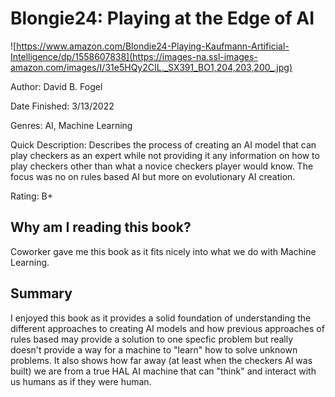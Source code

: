 # Blongie24: Playing at the Edge of AI
![https://www.amazon.com/Blondie24-Playing-Kaufmann-Artificial-Intelligence/dp/1558607838](https://images-na.ssl-images-amazon.com/images/I/31e5HQy2CIL._SX391_BO1,204,203,200_.jpg)

Author: David B. Fogel

Date Finished: 3/13/2022

Genres: AI, Machine Learning

Quick Description: Describes the process of creating an AI model that can play checkers as an expert while not providing it any information on how to play checkers other than what a novice checkers player would know. The focus was no on rules based AI but more on evolutionary AI creation.

Rating: B+


## Why am I reading this book?
Coworker gave me this book as it fits nicely into what we do with Machine Learning.

## Summary
I enjoyed this book as it provides a solid foundation of understanding the different approaches to creating AI models and how previous approaches of rules based may provide a solution to one specfic problem but really doesn't provide a way for a machine to "learn" how to solve unknown problems. It also shows how far away (at least when the checkers AI was built) we are from a true HAL AI machine that can "think" and interact with us humans as if they were human.
